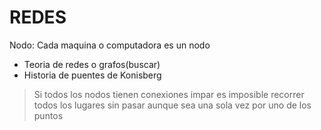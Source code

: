 # REDES

Nodo: Cada maquina o computadora es un nodo

- Teoria de redes o grafos(buscar)
- Historia de puentes de Konisberg

> Si todos los nodos tienen conexiones impar es imposible recorrer todos los lugares sin pasar aunque sea una sola vez por uno de los puntos
